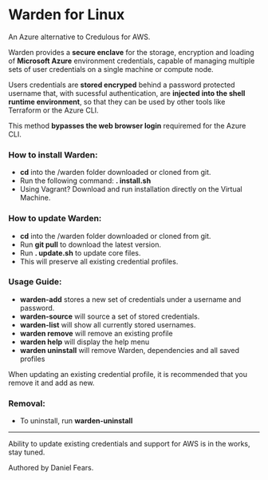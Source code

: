 # Warden for Linux

An Azure alternative to Credulous for AWS.

Warden provides a **secure enclave** for the storage, encryption and loading of **Microsoft Azure** environment credentials, capable of managing multiple sets of user credentials on a single machine or compute node.

Users credentials are **stored encryped** behind a password protected username that, with sucessful authentication, are **injected into the shell runtime environment**, so that they can be used by other tools like Terraform or the Azure CLI. 

This method **bypasses the web browser login** requiremed for the Azure CLI.

### How to install Warden:

* **cd** into the /warden folder downloaded or cloned from git.
* Run the following command: **. install.sh**
* Using Vagrant? Download and run installation directly on the Virtual Machine.

### How to update Warden:

* **cd** into the /warden folder downloaded or cloned from git.
* Run **git pull** to download the latest version.
* Run **. update.sh** to update core files.
* This will preserve all existing credential profiles.

### Usage Guide:

* **warden-add** stores a new set of credentials under a username and password.
* **warden-source** will source a set of stored credentials.
* **warden-list** will show all currently stored usernames.
* **warden remove** will remove an existing profile
* **warden help** will display the help menu
* **warden uninstall** will remove Warden, dependencies and all saved profiles

When updating an existing credential profile, it is recommended that you remove it and add as new.

### Removal:

* To uninstall, run **warden-uninstall**

------

Ability to update existing credentials and support for AWS is in the works, stay tuned.

Authored by Daniel Fears.
